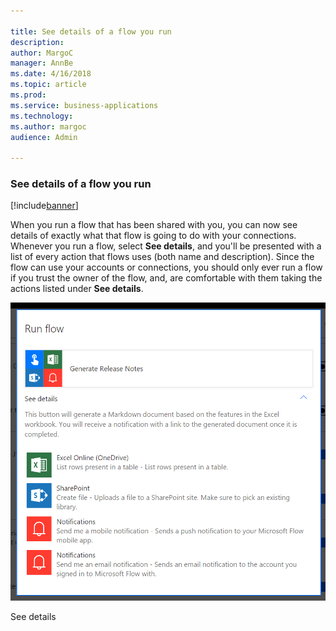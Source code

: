 ```yaml
---

title: See details of a flow you run
description: 
author: MargoC
manager: AnnBe
ms.date: 4/16/2018
ms.topic: article
ms.prod: 
ms.service: business-applications
ms.technology: 
ms.author: margoc
audience: Admin

---
```

### See details of a flow you run

[!include[banner](../../includes/banner.md)]




When you run a flow that has been shared with you, you can now see details of
exactly what that flow is going to do with your connections. Whenever you run a
flow, select **See details**, and you'll be presented with a list of every
action that flows uses (both name and description). Since the flow can use your
accounts or connections, you should only ever run a flow if you trust the owner
of the flow, and, are comfortable with them taking the actions listed
under **See details**. 

![](media/see-details-of-a-flow-you-run-1.png "")
<!-- Picture 3 -->


See details
